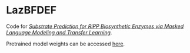 # LazBFDEF
Code for [*Substrate Prediction for RiPP Biosynthetic Enzymes via Masked Language Modeling and Transfer Learning*](https://arxiv.org/abs/2402.15181).

Pretrained model weights can be accessed [here](https://drive.google.com/drive/folders/104klsza_oNzCbj3UOgczbsuUQ1VAy9K0?usp=drive_link).
